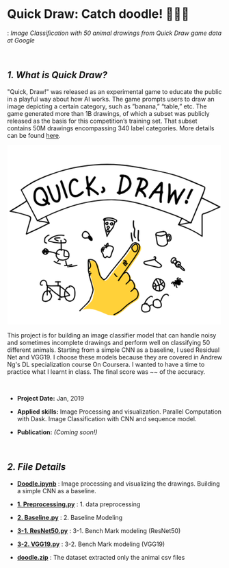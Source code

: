 # Quick Draw: Catch doodle! 🐶🐼🐷
: *Image Classification with 50 animal drawings from Quick Draw game data at Google*

<br>

## ***1. What is Quick Draw?***
"Quick, Draw!" was released as an experimental game to educate the public in a playful way about how AI works. The game prompts users to draw an image depicting a certain category, such as ”banana,” “table,” etc. The game generated more than 1B drawings, of which a subset was publicly released as the basis for this competition’s training set. That subset contains 50M drawings encompassing 340 label categories. More details can be found [here](https://towardsdatascience.com/quick-draw-the-worlds-largest-doodle-dataset-823c22ffce6b).

![img](https://github.com/jjone36/Doodle/blob/master/img.png)

This project is for building an image classifier model that can handle noisy and sometimes incomplete drawings and perform well on classifying 50 different animals. Starting from a simple CNN as a baseline, I used Residual Net and VGG19. I choose these models because they are covered in Andrew Ng's DL specialization course On Coursera. I wanted to have a time to practice what I learnt in class. The final score was ~~ of the accuracy.

<br>

* **Project Date:** Jan, 2019

* **Applied skills:** Image Processing and visualization. Parallel Computation with Dask. Image Classification with CNN and sequence model.

* **Publication:** *(Coming soon!)*

<br>

## ***2. File Details***
- **[Doodle.ipynb](https://github.com/jjone36/Doodle/blob/master/Doodle.ipynb)** : Image processing and visualizing the drawings. Building a simple CNN as a baseline.

- **[1. Preprocessing.py](https://github.com/jjone36/Doodle/blob/master/1.%20Preprocessing.py)** : 1. data preprocessing
- **[2. Baseline.py](https://github.com/jjone36/Doodle/blob/master/2.%20Baseline.py)** : 2. Baseline Modeling
- **[3-1. ResNet50.py](https://github.com/jjone36/Doodle/blob/master/3-1.ResNet50.py)** : 3-1. Bench Mark modeling (ResNet50)
- **[3-2. VGG19.py](https://github.com/jjone36/Doodle/blob/master/3-2.VGG19.py)** : 3-2. Bench Mark modeling (VGG19)
- **[doodle.zip](https://github.com/jjone36/Doodle/blob/master/doodle.zip)** : The dataset extracted only the animal csv files

<br>
